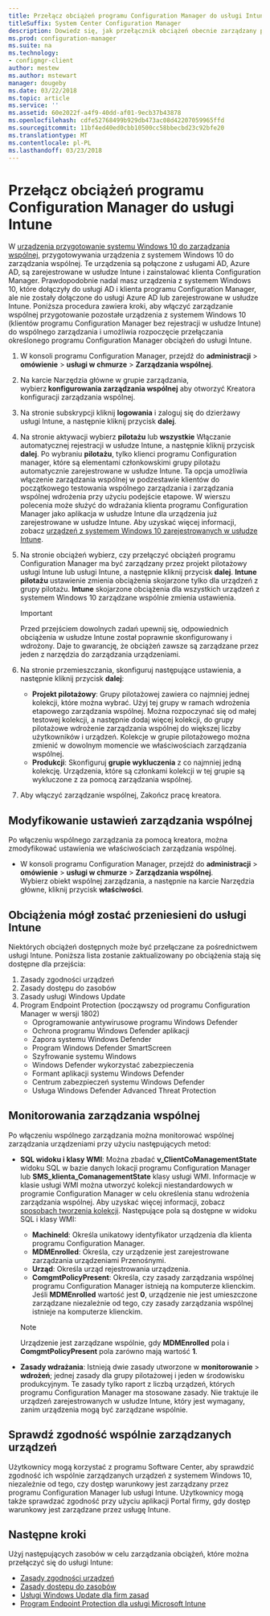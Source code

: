```yaml
---
title: Przełącz obciążeń programu Configuration Manager do usługi Intune
titleSuffix: System Center Configuration Manager
description: Dowiedz się, jak przełącznik obciążeń obecnie zarządzany przez Menedżera konfiguracji w usłudze Microsoft Intune.
ms.prod: configuration-manager
ms.suite: na
ms.technology:
- configmgr-client
author: mestew
ms.author: mstewart
manager: dougeby
ms.date: 03/22/2018
ms.topic: article
ms.service: ''
ms.assetid: 60e2022f-a4f9-40dd-af01-9ecb37b43878
ms.openlocfilehash: cdfe52768499b929db473ac08d42207059965ffd
ms.sourcegitcommit: 11bf4ed40ed0cbb10500cc58bbecbd23c92bfe20
ms.translationtype: MT
ms.contentlocale: pl-PL
ms.lasthandoff: 03/23/2018
---
```

# <a name="switch-configuration-manager-workloads-to-intune"></a>Przełącz obciążeń programu Configuration Manager do usługi Intune
W [urządzenia przygotowanie systemu Windows 10 do zarządzania wspólnej](co-management-prepare.md), przygotowywania urządzenia z systemem Windows 10 do zarządzania wspólnej. Te urządzenia są połączone z usługami AD, Azure AD, są zarejestrowane w usłudze Intune i zainstalować klienta Configuration Manager. Prawdopodobnie nadal masz urządzenia z systemem Windows 10, które dołączyły do usługi AD i klienta programu Configuration Manager, ale nie zostały dołączone do usługi Azure AD lub zarejestrowane w usłudze Intune. Poniższa procedura zawiera kroki, aby włączyć zarządzanie wspólnej przygotowanie pozostałe urządzenia z systemem Windows 10 (klientów programu Configuration Manager bez rejestracji w usłudze Intune) do wspólnego zarządzania i umożliwia rozpoczęcie przełączania określonego programu Configuration Manager obciążeń do usługi Intune.

1. W konsoli programu Configuration Manager, przejdź do **administracji** > **omówienie** > **usługi w chmurze**  >  **Zarządzania wspólnej**.    
2. Na karcie Narzędzia główne w grupie zarządzania, wybierz **konfigurowania zarządzania wspólnej** aby otworzyć Kreatora konfiguracji zarządzania wspólnej.    
3. Na stronie subskrypcji kliknij **logowania** i zaloguj się do dzierżawy usługi Intune, a następnie kliknij przycisk **dalej**.   
4. Na stronie aktywacji wybierz **pilotażu** lub **wszystkie** Włączanie automatycznej rejestracji w usłudze Intune, a następnie kliknij przycisk **dalej**. Po wybraniu **pilotażu**, tylko klienci programu Configuration manager, które są elementami członkowskimi grupy pilotażu automatycznie zarejestrowane w usłudze Intune. Ta opcja umożliwia włączenie zarządzania wspólnej w podzestawie klientów do początkowego testowania wspólnego zarządzania i zarządzania wspólnej wdrożenia przy użyciu podejście etapowe. W wierszu polecenia może służyć do wdrażania klienta programu Configuration Manager jako aplikacja w usłudze Intune dla urządzenia już zarejestrowane w usłudze Intune. Aby uzyskać więcej informacji, zobacz [urządzeń z systemem Windows 10 zarejestrowanych w usłudze Intune](co-management-prepare.md#windows-10-devices-enrolled-in-intune).
5. Na stronie obciążeń wybierz, czy przełączyć obciążeń programu Configuration Manager ma być zarządzany przez projekt pilotażowy usługi Intune lub usługi Intune, a następnie kliknij przycisk **dalej**. **Intune pilotażu** ustawienie zmienia obciążenia skojarzone tylko dla urządzeń z grupy pilotażu. **Intune** skojarzone obciążenia dla wszystkich urządzeń z systemem Windows 10 zarządzane wspólnie zmienia ustawienia. 
        
   > [!Important]    
   > Przed przejściem dowolnych zadań upewnij się, odpowiednich obciążenia w usłudze Intune został poprawnie skonfigurowany i wdrożony. Daje to gwarancję, że obciążeń zawsze są zarządzane przez jeden z narzędzia do zarządzania urządzeniami.   
1. Na stronie przemieszczania, skonfiguruj następujące ustawienia, a następnie kliknij przycisk **dalej**:
    - **Projekt pilotażowy**: Grupy pilotażowej zawiera co najmniej jednej kolekcji, które można wybrać. Użyj tej grupy w ramach wdrożenia etapowego zarządzania wspólnej. Można rozpoczynać się od małej testowej kolekcji, a następnie dodaj więcej kolekcji, do grupy pilotażowe wdrożenie zarządzania wspólnej do większej liczby użytkowników i urządzeń. Kolekcje w grupie pilotażowego można zmienić w dowolnym momencie we właściwościach zarządzania wspólnej.
    - **Produkcji**: Skonfiguruj **grupie wykluczenia** z co najmniej jedną kolekcję. Urządzenia, które są członkami kolekcji w tej grupie są wykluczone z za pomocą zarządzania wspólnej. 
2. Aby włączyć zarządzanie wspólnej, Zakończ pracę kreatora.  

## <a name="modify-your-co-management-settings"></a>Modyfikowanie ustawień zarządzania wspólnej
Po włączeniu wspólnego zarządzania za pomocą kreatora, można zmodyfikować ustawienia we właściwościach zarządzania wspólnej.  
- W konsoli programu Configuration Manager, przejdź do **administracji** > **omówienie** > **usługi w chmurze**  >  **Zarządzania wspólnej**.  
Wybierz obiekt wspólnej zarządzania, a następnie na karcie Narzędzia główne, kliknij przycisk **właściwości**. 

## <a name="workloads-able-to-be-transitioned-to-intune"></a>Obciążenia mógł zostać przeniesieni do usługi Intune
Niektórych obciążeń dostępnych może być przełączane za pośrednictwem usługi Intune. Poniższa lista zostanie zaktualizowany po obciążenia stają się dostępne dla przejścia:
1. Zasady zgodności urządzeń
2. Zasady dostępu do zasobów
3. Zasady usługi Windows Update
4. Program Endpoint Protection (począwszy od programu Configuration Manager w wersji 1802)
      - Oprogramowanie antywirusowe programu Windows Defender
      - Ochrona programu Windows Defender aplikacji
      - Zapora systemu Windows Defender
      - Program Windows Defender SmartScreen
      - Szyfrowanie systemu Windows
      - Windows Defender wykorzystać zabezpieczenia
      - Formant aplikacji systemu Windows Defender
      - Centrum zabezpieczeń systemu Windows Defender
      - Usługa Windows Defender Advanced Threat Protection



## <a name="monitor-co-management"></a>Monitorowania zarządzania wspólnej
Po włączeniu wspólnego zarządzania można monitorować wspólnej zarządzania urządzeniami przy użyciu następujących metod:
- **SQL widoku i klasy WMI**: Można zbadać **v&#95;ClientCoManagementState** widoku SQL w bazie danych lokacji programu Configuration Manager lub **SMS&#95;klienta&#95;ComanagementState** klasy usługi WMI. Informacje w klasie usługi WMI można utworzyć kolekcji niestandardowych w programie Configuration Manager w celu określenia stanu wdrożenia zarządzania wspólnej. Aby uzyskać więcej informacji, zobacz [sposobach tworzenia kolekcji](/sccm/core/clients/manage/collections/create-collections). Następujące pola są dostępne w widoku SQL i klasy WMI: 
    - **MachineId**: Określa unikatowy identyfikator urządzenia dla klienta programu Configuration Manager.
    - **MDMEnrolled**: Określa, czy urządzenie jest zarejestrowane zarządzania urządzeniami Przenośnymi. 
    - **Urząd**: Określa urząd rejestrowania urządzenia.
    - **ComgmtPolicyPresent**: Określa, czy zasady zarządzania wspólnej programu Configuration Manager istnieją na komputerze klienckim. Jeśli **MDMEnrolled** wartość jest **0**, urządzenie nie jest umieszczone zarządzane niezależnie od tego, czy zasady zarządzania wspólnej istnieje na komputerze klienckim.

   > [!Note]    
   > Urządzenie jest zarządzane wspólnie, gdy **MDMEnrolled** pola i **ComgmtPolicyPresent** pola zarówno mają wartość **1**.

- **Zasady wdrażania**:  Istnieją dwie zasady utworzone w **monitorowanie** > **wdrożeń**; jednej zasady dla grupy pilotażowej i jeden w środowisku produkcyjnym. Te zasady tylko raport z liczbą urządzeń, których programu Configuration Manager ma stosowane zasady. Nie traktuje ile urządzeń zarejestrowanych w usłudze Intune, który jest wymagany, zanim urządzenia mogą być zarządzane wspólnie.  

## <a name="check-compliance-for-co-managed-devices"></a>Sprawdź zgodność wspólnie zarządzanych urządzeń
Użytkownicy mogą korzystać z programu Software Center, aby sprawdzić zgodność ich wspólnie zarządzanych urządzeń z systemem Windows 10, niezależnie od tego, czy dostęp warunkowy jest zarządzany przez programu Configuration Manager lub usługi Intune. Użytkownicy mogą także sprawdzać zgodność przy użyciu aplikacji Portal firmy, gdy dostęp warunkowy jest zarządzane przez usługę Intune.

## <a name="next-steps"></a>Następne kroki
Użyj następujących zasobów w celu zarządzania obciążeń, które można przełączyć się do usługi Intune:
- [Zasady zgodności urządzeń](https://docs.microsoft.com/intune/device-compliance-get-started)
- [Zasady dostępu do zasobów](https://docs.microsoft.com/intune/device-profiles)
- [Usługi Windows Update dla firm zasad](https://docs.microsoft.com/intune/windows-update-for-business-configure)
- [Program Endpoint Protection dla usługi Microsoft Intune](https://docs.microsoft.com/intune-classic/deploy-use/help-secure-windows-pcs-with-endpoint-protection-for-microsoft-intune)
